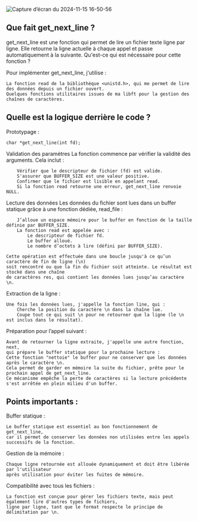 ![Capture d’écran du 2024-11-15 16-50-56](https://github.com/user-attachments/assets/aa046005-51e6-4051-bbbc-3a80a9dad21e)

Que fait get_next_line ?
-
get_next_line est une fonction qui permet de lire un fichier texte ligne par ligne. Elle retourne la ligne actuelle à chaque appel et passe automatiquement à la suivante.
Qu'est-ce qui est nécessaire pour cette fonction ?

Pour implémenter get_next_line, j'utilise :

    La fonction read de la bibliothèque <unistd.h>, qui me permet de lire des données depuis un fichier ouvert.
    Quelques fonctions utilitaires issues de ma libft pour la gestion des chaînes de caractères.

Quelle est la logique derrière le code ?
-
Prototypage :

    char *get_next_line(int fd);

  Validation des paramètres
  La fonction commence par vérifier la validité des arguments. Cela inclut :
    
        Vérifier que le descripteur de fichier (fd) est valide.
        S'assurer que BUFFER_SIZE est une valeur positive.
        Confirmer que le fichier est lisible en appelant read.
        Si la fonction read retourne une erreur, get_next_line renvoie NULL.

  Lecture des données
  Les données du fichier sont lues dans un buffer statique grâce à une fonction dédiée, read_file :
    
        J’alloue un espace mémoire pour le buffer en fonction de la taille définie par BUFFER_SIZE.
        La fonction read est appelée avec :
            Le descripteur de fichier fd.
            Le buffer alloué.
            Le nombre d’octets à lire (défini par BUFFER_SIZE).

    Cette opération est effectuée dans une boucle jusqu'à ce qu’un caractère de fin de ligne (\n)
    soit rencontré ou que la fin du fichier soit atteinte. Le résultat est stocké dans une chaîne
    de caractères res, qui contient les données lues jusqu’au caractère \n.

  Extraction de la ligne :
    
    Une fois les données lues, j'appelle la fonction line, qui :
        Cherche la position du caractère \n dans la chaîne lue.
        Coupe tout ce qui suit \n pour ne retourner que la ligne (le \n est inclus dans le résultat).

  Préparation pour l’appel suivant :
    
    Avant de retourner la ligne extraite, j'appelle une autre fonction, next,
    qui prépare le buffer statique pour la prochaine lecture :
    Cette fonction "nettoie" le buffer pour ne conserver que les données après le caractère \n.
    Cela permet de garder en mémoire la suite du fichier, prête pour le prochain appel de get_next_line.
    Ce mécanisme empêche la perte de caractères si la lecture précédente s'est arrêtée en plein milieu d'un buffer.

Points importants :
-
  Buffer statique :
    
    Le buffer statique est essentiel au bon fonctionnement de get_next_line,
    car il permet de conserver les données non utilisées entre les appels successifs de la fonction.

  Gestion de la mémoire :
    
    Chaque ligne retournée est allouée dynamiquement et doit être libérée par l'utilisateur
    après utilisation pour éviter les fuites de mémoire.

  Compatibilité avec tous les fichiers :
    
    La fonction est conçue pour gérer les fichiers texte, mais peut également lire d'autres types de fichiers,
    ligne par ligne, tant que le format respecte le principe de délimitation par \n.
